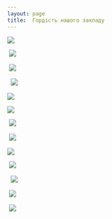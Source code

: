 ```yaml
---
layout: page
title:  Гордість нашого закладу
---
```

![](/assets/tiger-1328080461.jpg)

 ![](/assets/tiger-1328080494.jpg)

 ![](/assets/tiger-1328080524.jpg)

  ![](/assets/tiger-1328080585.jpg)

![](/assets/tiger-1328080619.jpg)

![](/assets/tiger-1328080652.jpg)

 ![](/assets/tiger-1328080682.jpg)

 ![](/assets/tiger-1328080709.jpg)

![](/assets/tiger-1328080735.jpg)

 ![](/assets/tiger-1328080769.jpg)

  ![](/assets/tiger-1328080834.jpg)

 ![](/assets/tiger-1328080860.jpg)

 ![](/assets/tiger-1328080886.jpg)